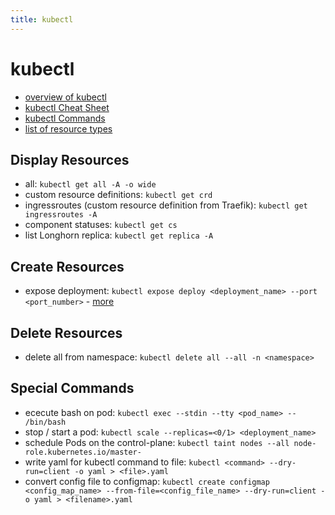 ```yaml
---
title: kubectl
---
```


# kubectl
- [overview of kubectl](https://kubernetes.io/docs/reference/kubectl/overview/)
- [kubectl Cheat Sheet](https://kubernetes.io/docs/reference/kubectl/cheatsheet/)
- [kubectl Commands](https://kubernetes.io/docs/reference/generated/kubectl/kubectl-commands)
- [list of resource types](https://kubernetes.io/docs/reference/kubectl/overview/#resource-types)

## Display Resources
- all: `kubectl get all -A -o wide`
- custom resource definitions: `kubectl get crd`
- ingressroutes (custom resource definition from Traefik): `kubectl get ingressroutes -A`
- component statuses: `kubectl get cs`
- list Longhorn replica: `kubectl get replica -A`

## Create Resources
- expose deployment: `kubectl expose deploy <deployment_name> --port <port_number>` - [more](https://kubernetes.io/docs/reference/generated/kubectl/kubectl-commands#expose)

## Delete Resources
- delete all from namespace: `kubectl delete all --all -n <namespace>`

## Special Commands
- ececute bash on pod: `kubectl exec --stdin --tty <pod_name> -- /bin/bash`
- stop / start a pod: `kubectl scale --replicas=<0/1> <deployment_name>`
- schedule Pods on the control-plane: `kubectl taint nodes --all node-role.kubernetes.io/master-`
- write yaml for kubectl command to file: `kubectl <command> --dry-run=client -o yaml > <file>.yaml`
- convert config file to configmap: `kubectl create configmap <config_map_name> --from-file=<config_file_name> --dry-run=client -o yaml > <filename>.yaml`
